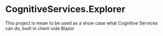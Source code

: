 # CognitiveServices.Explorer
This project is mean to be used as a show case what Cognitive Services can do, built in client-side Blazor

